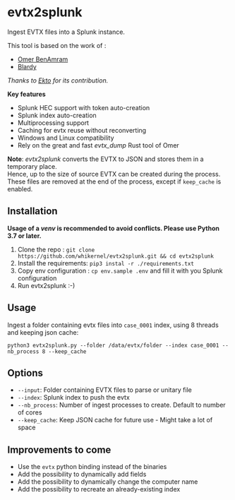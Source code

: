 # evtx2splunk
Ingest EVTX files into a Splunk instance. 

This tool is based on the work of :
  - [Omer BenAmram](https://github.com/omerbenamram/)
  - [Blardy](https://github.com/blardy/evtx2elk)

*Thanks to [Ekto](https://github.com/Ektoplasma) for its contribution.*  


**Key features**
  - Splunk HEC support with token auto-creation
  - Splunk index auto-creation
  - Multiprocessing support
  - Caching for evtx reuse without reconverting
  - Windows and Linux compatibility  
  - Rely on the great and fast *evtx_dump* Rust tool of Omer 

**Note**: *evtx2splunk* converts the EVTX to JSON and stores them in a temporary place.   
Hence, up to the size of source EVTX can be created during the process. These files are removed at the end of the process, except if `keep_cache` is enabled. 

## Installation
**Usage of a *venv* is recommended to avoid conflicts. Please use Python 3.7 or later.**
1. Clone the repo : `git clone https://github.com/whikernel/evtx2splunk.git && cd evtx2splunk`
2. Install the requirements: `pip3 instal -r ./requirements.txt`
3. Copy env configuration : `cp env.sample .env` and fill it with you Splunk configuration   
3. Run evtx2splunk :-)  

## Usage
Ingest a folder containing evtx files into `case_0001` index, using 8 threads and keeping json cache:
```
python3 evtx2splunk.py --folder /data/evtx/folder --index case_0001 --nb_process 8 --keep_cache 
```

## Options 
- `--input`: Folder containing EVTX files to parse or unitary file
- `--index`: Splunk index to push the evtx 
- `--nb_process`: Number of ingest processes to create. Default to number of cores
- `--keep_cache`: Keep JSON cache for future use - Might take a lot of space

## Improvements to come 
- Use the `evtx` python binding instead of the binaries 
- Add the possibility to dynamically add fields
- Add the possibility to dynamically change the computer name 
- Add the possibility to recreate an already-existing index 